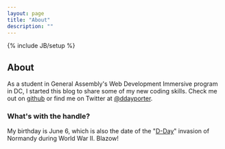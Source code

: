 ```yaml
---
layout: page
title: "About"
description: ""
---
```

{% include JB/setup %}

## About

As a student in General Assembly's Web Development Immersive program in DC, I started this blog to share some of my new coding skills. Check me out on [github](http://github.com/ddayporter) or find me on Twitter at [@ddayporter](http://twitter.com/ddayporter).

### What's with the handle?

My birthday is June 6, which is also the date of the "[D-Day](https://en.wikipedia.org/wiki/Normandy_landings)" invasion of Normandy during World War II. Blazow!
